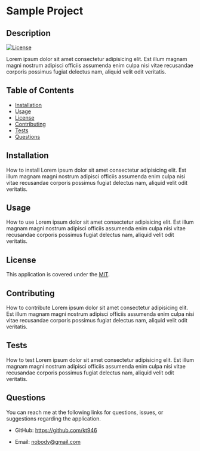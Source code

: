 
  # Sample Project

  ## Description
  [![License](https://img.shields.io/badge/License-MIT-blue)](https://opensource.org/licenses/MIT)
  
  Lorem ipsum dolor sit amet consectetur adipisicing elit. Est illum magnam magni nostrum adipisci officiis assumenda enim culpa nisi vitae recusandae corporis possimus fugiat delectus nam, aliquid velit odit veritatis.

  ## Table of Contents

  * [Installation](#installation)
  * [Usage](#usage)
  * [License](#license)
  * [Contributing](#contributing)
  * [Tests](#tests)
  * [Questions](#questions)
  
  ## Installation

  How to install Lorem ipsum dolor sit amet consectetur adipisicing elit. Est illum magnam magni nostrum adipisci officiis assumenda enim culpa nisi vitae recusandae corporis possimus fugiat delectus nam, aliquid velit odit veritatis.

  ## Usage

  How to use Lorem ipsum dolor sit amet consectetur adipisicing elit. Est illum magnam magni nostrum adipisci officiis assumenda enim culpa nisi vitae recusandae corporis possimus fugiat delectus nam, aliquid velit odit veritatis.

  ## License

  This application is covered under the [MIT](https://opensource.org/licenses/MIT).

  ## Contributing

  How to contribute Lorem ipsum dolor sit amet consectetur adipisicing elit. Est illum magnam magni nostrum adipisci officiis assumenda enim culpa nisi vitae recusandae corporis possimus fugiat delectus nam, aliquid velit odit veritatis.

  ## Tests

  How to test Lorem ipsum dolor sit amet consectetur adipisicing elit. Est illum magnam magni nostrum adipisci officiis assumenda enim culpa nisi vitae recusandae corporis possimus fugiat delectus nam, aliquid velit odit veritatis.

  ## Questions

  You can reach me at the following links for questions, issues, or suggestions regarding the application.

  - GitHub: https://github.com/kt946

  - Email: nobody@gmail.com
  